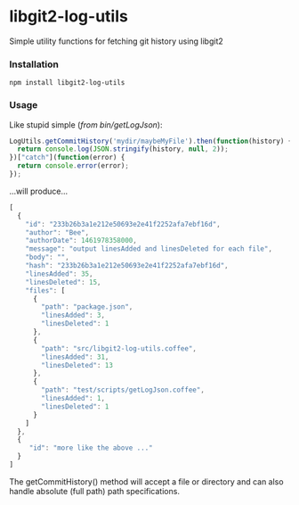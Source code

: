 # libgit2-log-utils
Simple utility functions for fetching git history using libgit2  

### Installation
`npm install libgit2-log-utils`


### Usage
Like stupid simple (*from bin/getLogJson*):

```javascript
LogUtils.getCommitHistory('mydir/maybeMyFile').then(function(history) {
  return console.log(JSON.stringify(history, null, 2));
})["catch"](function(error) {
  return console.error(error);
});
```
...will produce...

```javascript
[
  {
    "id": "233b26b3a1e212e50693e2e41f2252afa7ebf16d",
    "author": "Bee",
    "authorDate": 1461978358000,
    "message": "output linesAdded and linesDeleted for each file",
    "body": "",
    "hash": "233b26b3a1e212e50693e2e41f2252afa7ebf16d",
    "linesAdded": 35,
    "linesDeleted": 15,
    "files": [
      {
        "path": "package.json",
        "linesAdded": 3,
        "linesDeleted": 1
      },
      {
        "path": "src/libgit2-log-utils.coffee",
        "linesAdded": 31,
        "linesDeleted": 13
      },
      {
        "path": "test/scripts/getLogJson.coffee",
        "linesAdded": 1,
        "linesDeleted": 1
      }
    ]
  },
  {
     "id": "more like the above ..."
  }
]
```
The getCommitHistory() method will accept a file or directory and can also handle absolute (full path) path specifications.
